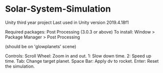 # Solar-System-Simulation
Unity third year project
Last used in Unity version 2019.4.18f1

Required packages: Post Processing (3.0.3 or above)
To install: Window > Package Manager > Post Processing  

(should be on 'glowplanets' scene)

Controls:
Scroll Wheel: Zoom in and out.
1: Slow down time.
2: Speed up time.
Tab: Change target planet.
Space Bar: Apply dv to rocket.
Enter: Reset the simulation.
